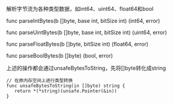 解析字节流为各种类型数据，如int64、uint64、float64和bool



func parseIntBytes(b []byte, base  int, bitSize int) (int64, error)

func parseUintBytes(b []byte, base int, bitSize int) (uint64, error)

func parseFloatBytes(b []byte, bitSize int) (float64, error)

func parseBoolBytes(b []byte) (bool, error)

上述的操作都会通过unsafeBytesToString，先将[]byte转化成string

```
// 在原内存空间上进行类型转换
func unsafeBytesToString(in []byte) string {
   return *(*string)(unsafe.Pointer(&in))
}
```

